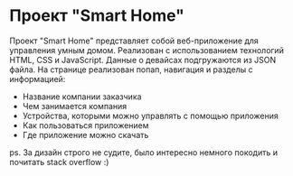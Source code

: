 # Проект "Smart Home"

Проект "Smart Home" представляет собой веб-приложение для управления умным домом. Реализован с использованием технологий HTML, CSS и JavaScript. Данные о девайсах подгружаются из JSON файла. На странице реализован попап, навигация и разделы с информацией:
- Название компании заказчика
- Чем занимается компания
- Устройства, которыми можно управлять с помощью приложения
- Как пользоваться приложением
- Где приложение можно скачать

ps. За дизайн строго не судите, было интересно немного покодить и почитать stack overflow :)